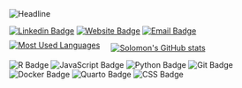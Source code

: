 <div style="text-align: left;">
    <img src="https://readme-typing-svg.herokuapp.com?color=%230072C6&size=20&center=false&vCenter=false&width=800&height=50&lines=Hi+there+I'm+Solomon%F0%9F%91%8B+A+Biostatistics+Student+at+UNC" alt="Headline"/>
</div>

[![Linkedin 
Badge](https://img.shields.io/badge/-LinkedIn-0e76a8?style=flat-square&logo=Linkedin&logoColor=white)](https://www.linkedin.com/in/se3008)
[![Website Badge](https://img.shields.io/badge/-Website-47CCCC?style=flat-square&logo=Google-Chrome&logoColor=white)](https://nkstats.github.io/)
[![Email Badge](https://img.shields.io/badge/-Email-c14438?style=flat-square&logo=Gmail&logoColor=white)](https://nkstats.github.io/contact/)


<div style="display: flex; align-items: center; gap: 20px;">
    <a href="https://github.com/NKstats" style="margin-top: -10px;">
        <img 
            src="https://github-readme-stats.vercel.app/api/top-langs/?username=NKstats&layout=compact&theme=react&hide_border=false&custom_title=Programming%20Language%20Stats&langs_count=8" 
            alt="Most Used Languages" 
            style="border-radius: 0;" />
    </a>
    <a href="https://github.com/NKstats">
        <img 
            src="https://github-readme-stats-sigma-five.vercel.app/api?username=NKstats&theme=react" 
            alt="Solomon's GitHub stats" />
    </a>
</div>


![R Badge](https://img.shields.io/badge/-276DC3?style=flat-square&logo=r&logoColor=white)
![JavaScript Badge](https://img.shields.io/badge/-JavaScript-F7DF1E?style=flat-square&logo=javascript&logoColor=black)
![Python Badge](https://img.shields.io/badge/-Python-3776AB?style=flat-square&logo=python&logoColor=white)
![Git Badge](https://img.shields.io/badge/-Git-F05032?style=flat-square&logo=git&logoColor=white)
![Docker Badge](https://img.shields.io/badge/-Docker-2496ED?style=flat-square&logo=docker&logoColor=white)
![Quarto Badge](https://img.shields.io/badge/-Quarto-4A47FF?style=flat-square&logo=quarto&logoColor=white)
![CSS Badge](https://img.shields.io/badge/-CSS3-1572B6?style=flat-square&logo=css3&logoColor=white)